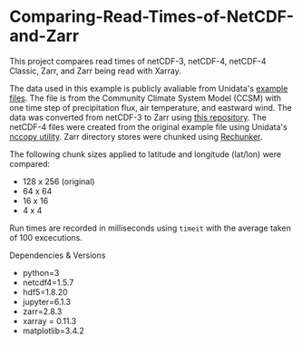# Comparing-Read-Times-of-NetCDF-and-Zarr
This project compares read times of netCDF-3, netCDF-4, netCDF-4 Classic, Zarr, and Zarr being read with Xarray.

The data used in this example is publicly avaliable from Unidata's [example files](https://www.unidata.ucar.edu/software/netcdf/examples/files.html). The file is from the Community Climate System Model (CCSM) with one time step of precipitation flux, air temperature, and eastward wind. The data was converted from netCDF-3 to Zarr using [this repository](https://github.com/jonahjoughin/netcdf-to-zarr). The netCDF-4 files were created from the original example file using Unidata's [nccopy utility](https://www.unidata.ucar.edu/software/netcdf/workshops/2011/utilities/Nccopy.html). Zarr directory stores were chunked using [Rechunker](https://rechunker.readthedocs.io/en/latest/).

The following chunk sizes applied to latitude and longitude (lat/lon) were compared:
* 128 x 256 (original)
* 64 x 64
* 16 x 16
* 4 x 4

Run times are recorded in milliseconds using `timeit` with the average taken of 100 excecutions.

Dependencies & Versions
  - python=3
  - netcdf4=1.5.7
  - hdf5=1.8.20
  - jupyter=6.1.3
  - zarr=2.8.3
  - xarray = 0.11.3
  - matplotlib=3.4.2


